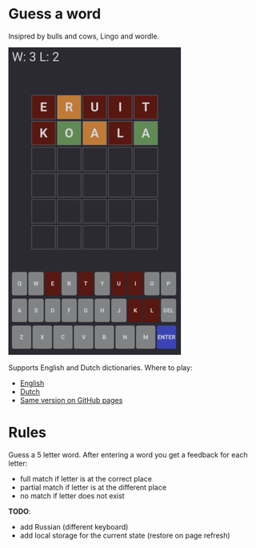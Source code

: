 # Guess a word

Insipred by bulls and cows, Lingo and wordle.

![lingo-nl](misc/lingo-nl.png)

Supports English and Dutch dictionaries. Where to play:
- [English](https://ifnull.org/wordnl/?lang=en)
- [Dutch](https://ifnull.org/wordnl/?lang=nl)
- [Same version on GitHub pages](https://sharifmarat.github.io/lingo/?lang=en)

# Rules

Guess a 5 letter word. After entering a word you get a feedback for each letter:
- full match if letter is at the correct place
- partial match if letter is at the different place
- no match if letter does not exist

**TODO**:
- add Russian (different keyboard)
- add local storage for the current state (restore on page refresh)
